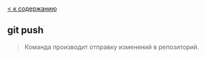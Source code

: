 [< к содержанию](./readme.md)

## **git push**

> Команда производит отправку изменений в репозиторий. 